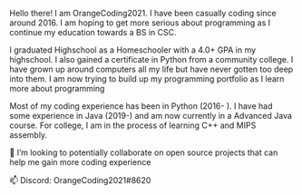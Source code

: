 Hello there! I am OrangeCoding2021. I have been casually coding since around 2016. I am hoping to get more serious about programming as I continue my education towards a BS in CSC.

I graduated Highschool as a Homeschooler with a 4.0+ GPA in my highschool. I also gained a certificate in Python from a community college. 
I have grown up around computers all my life but have never gotten too deep into them.
I am now trying to build up my programming portfolio as I learn more about programming

Most of my coding experience has been in Python (2016- ). I have had some experience in Java (2019-) and am now currently in a Advanced Java course. For college, I am in the process of learning C++ and MIPS assembly.

💞️ I’m looking to potentially collaborate on open source projects that can help me gain more coding experience

📫 Discord: OrangeCoding2021#8620
